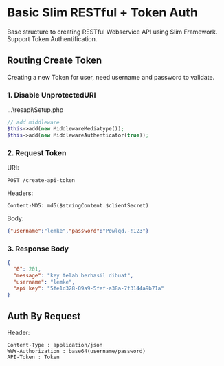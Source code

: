 Basic Slim RESTful + Token Auth
===========
Base structure to creating RESTful Webservice API using Slim Framework. Support Token Authentification.


## Routing Create Token
Creating a new Token for user, need username and password to validate.

### 1. Disable UnprotectedURI
...\resapi\Setup.php
```php
// add middleware
$this->add(new MiddlewareMediatype());
$this->add(new MiddlewareAuthenticator(true));
```

### 2. Request Token
URI:  
```
POST /create-api-token
```

Headers: 
```
Content-MD5: md5($stringContent.$clientSecret) 
```

Body: 
```json
{"username":"lemke","password":"Powlqd.-!123"}
```


### 3. Response Body
```json
{
  "0": 201,
  "message": "key telah berhasil dibuat",
  "username": "lemke",
  "api key": "5fe1d328-09a9-5fef-a38a-7f3144a9b71a"
}
```

## Auth By Request
Header:
```
Content-Type : application/json
WWW-Authorization : base64(username/password)
API-Token : Token
```
